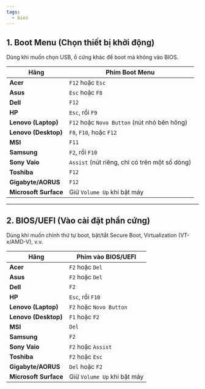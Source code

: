 ```yaml
---
tags:
  - bios
---
```


 ## **1. Boot Menu (Chọn thiết bị khởi động)**

Dùng khi muốn chọn USB, ổ cứng khác để boot mà không vào BIOS.

| **Hãng**              | **Phím Boot Menu**                            |
| --------------------- | --------------------------------------------- |
| **Acer**              | `F12` hoặc `Esc`                              |
| **Asus**              | `Esc` hoặc `F8`                               |
| **Dell**              | `F12`                                         |
| **HP**                | `Esc`, rồi `F9`                               |
| **Lenovo (Laptop)**   | `F12` hoặc `Novo Button` (nút nhỏ bên hông)   |
| **Lenovo (Desktop)**  | `F8`, `F10`, hoặc `F12`                       |
| **MSI**               | `F11`                                         |
| **Samsung**           | `F2`, rồi `F10`                               |
| **Sony Vaio**         | `Assist` (nút riêng, chỉ có trên một số dòng) |
| **Toshiba**           | `F12`                                         |
| **Gigabyte/AORUS**    | `F12`                                         |
| **Microsoft Surface** | Giữ `Volume Up` khi bật máy                   |

---



## **2. BIOS/UEFI (Vào cài đặt phần cứng)**

Dùng khi muốn chỉnh thứ tự boot, bật/tắt Secure Boot, Virtualization (VT-x/AMD-V), v.v.

| **Hãng**              | **Phím vào BIOS/UEFI**      |
| --------------------- | --------------------------- |
| **Acer**              | `F2` hoặc `Del`             |
| **Asus**              | `F2` hoặc `Del`             |
| **Dell**              | `F2`                        |
| **HP**                | `Esc`, rồi `F10`            |
| **Lenovo (Laptop)**   | `F2` hoặc `Novo Button`     |
| **Lenovo (Desktop)**  | `F1` hoặc `F2`              |
| **MSI**               | `Del`                       |
| **Samsung**           | `F2`                        |
| **Sony Vaio**         | `F2` hoặc `Assist`          |
| **Toshiba**           | `F2` hoặc `Esc`             |
| **Gigabyte/AORUS**    | `Del` hoặc `F2`             |
| **Microsoft Surface** | Giữ `Volume Up` khi bật máy |
